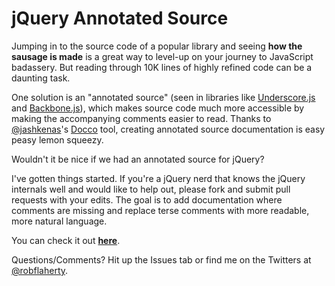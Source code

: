 # jQuery Annotated Source
Jumping in to the source code of a popular library and seeing **how the sausage is made** is a great way to level-up on your journey to JavaScript badassery. But reading through 10K lines of highly refined code can be a daunting task.

One solution is an "annotated source" (seen in libraries like [Underscore.js](http://documentcloud.github.com/underscore/docs/underscore.html) and [Backbone.js](http://documentcloud.github.com/backbone/docs/backbone.html)), which makes source code much more accessible by making the accompanying comments easier to read. Thanks to [@jashkenas](https://github.com/jashkenas)'s [Docco](http://jashkenas.github.com/docco/) tool, creating annotated source documentation is easy peasy lemon squeezy.

Wouldn't it be nice if we had an annotated source for jQuery?

I've gotten things started. If you're a jQuery nerd that knows the jQuery internals well and would like to help out, please fork and submit pull requests with your edits. The goal is to add documentation where comments are missing and replace terse comments with more readable, more natural language.

You can check it out **[here](http://robflaherty.github.com/jquery-annotated-source/)**.

Questions/Comments? Hit up the Issues tab or find me on the Twitters at [@robflaherty](http://twitter.com/robflaherty).